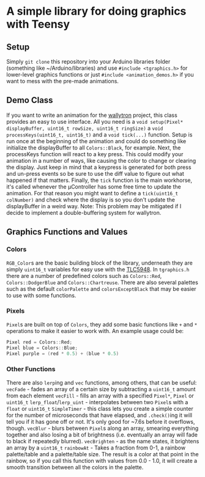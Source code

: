 # A simple library for doing graphics with Teensy

## Setup
Simply `git clone` this repository into your Arduino libraries folder (something like ~/Arduino/libraries) and use `#include <tgraphics.h>` for lower-level graphics functions or just `#include <animation_demos.h>` if you want to mess with the pre-made animations.

## Demo Class
If you want to write an animation for the [wallytron](https://github.com/WilliamASumner/wallytron) project, this class provides an easy to use interface. All you need is a `void setup(Pixel* displayBuffer, uint16_t rowSize, uint16_t ringSize)` a `void processKeys(uint16_t, uint16_t)` and a `void tick(...)` function. Setup is run once at the beginning of the animation and could do something like initialize the displayBuffer to all `Colors::Black`, for example. Next, the processKeys function will react to a key press. This could modify your animation in a number of ways, like causing the color to change or clearing the display. Just keep in mind that a keypress is generated for both press and un-press events so be sure to use the diff value to figure out what happened if that matters. Finally, the `tick` function is the main workhorse, it's called whenever the µController has some free time to update the animation. For that reason you might want to define a `tick(uint16_t colNumber)` and check where the display is so you don't update the displayBuffer in a weird way. Note: This problem may be mitigated if I decide to implement a double-buffering system for wallytron.

## Graphics Functions and Values
### Colors
`RGB_Color`s are the basic building block of the library, underneath they are simply `uint16_t` variables for easy use with the [TLC5948](https://github.com/WilliamASumner/Tlc5948). In `tgraphics.h` there are a number of predefined colors such as `Colors::Red`, `Colors::DodgerBlue` and `Colors::Chartreuse`. There are also several palettes such as the default `colorPalette` and `colorsExceptBlack` that may be easier to use with some functions.

### Pixels
`Pixel`s are built on top of `Colors`, they add some basic functions like `+` and `*` operations to make it easier to work with. An example usage could be:
```C
Pixel red = Colors::Red;
Pixel blue = Colors::Blue;
Pixel purple = (red * 0.5) + (blue * 0.5)
```

### Other Functions
There are also `lerp`ing and `vec` functions, among others, that can be useful:
`vecFade` - fades an array of a certain size by subtracting a `uint16_t` amount from each element
`vecFill` - fills an array with a specified `Pixel*`, `Pixel` or `uint16_t`
`lerp_float`/`lerp_uint` - interpolates between two `Pixel`s with a `float` or `uint16_t`
`SimpleTimer` - this class lets you create a simple counter for the number of microseconds that have elapsed, and `.check()`ing it will tell you if it has gone off or not. It's only good for ~7.6s before it overflows, though.
`vecBlur` - blurs between `Pixel`s along an array, smearing everything together and also losing a bit of brightness (i.e. eventually an array will fade to black if repeatedly blurred).
`vecBrighten` - as the name states, it brightens an array by a `uint16_t`
`rainbowAt` - Takes a fraction from 0-1, a rainbow palette/table and a palette/table size. The result is a color at that point in the rainbow, so if you call this function with values from 0.0 - 1.0, it will create a smooth transition between all the colors in the palette.

